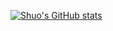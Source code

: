 [![Shuo's GitHub stats](https://github-readme-stats.vercel.app/api?username=shuo-china)](https://github.com/shuo-china/shuo-china)

